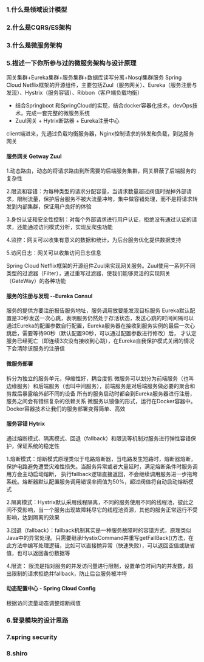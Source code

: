 ### 1.什么是领域设计模型
### 2.什么是CQRS/ES架构
### 3.什么是微服务架构


### 5.描述一下你所参与过的微服务架构与设计原理
网关集群+Eureka集群+服务集群+数据库读写分离+Nosql集群服务
Spring Cloud Netflix框架的开源组件，主要包括Zuul（服务网关）、Eureka（服务注册与发现）、Hystrix（服务容错）、Ribbon（客户端负载均衡）


- 结合Springboot 和SpringCloud的实现，结合docker容器化技术，devOps技术，完成一套完整的微服务系统
- Zuul网关 + Hytrix断路器 + Eureka注册中心

client端进来，先通过负载均衡服务器，Nginx控制请求的转发和负载，到达服务网关

#### 服务网关 Getway Zuul
1.动态路由，动态的将请求路由到所需要的后端服务集群，网关屏蔽了后端服务的复杂性

2.限流和容错：为每种类型的请求分配容量，当请求数量超过阀值时抛掉外部请求，限制流量，保护后台服务不被大流量冲垮，集中做容错处理，而不是将请求转发到内部集群，保证用户良好的体验

3.身份认证和安全性控制：对每个外部请求进行用户认证，拒绝没有通过认证的请求，还能通过访问模式分析，实现反爬虫功能

4.监控：网关可以收集有意义的数据和统计，为后台服务优化提供数据支持

5.访问日志：网关可以收集访问日志信息

Spring Cloud Netflix框架的开源组件Zuul来实现网关服务。Zuul使用一系列不同类型的过滤器（Filter），通过重写过滤器，使我们能够灵活的实现网关（GateWay）的各种功能

#### 服务的注册与发现 --Eureka Consul
服务的提供方要注册报告服务地址，服务调用放要能发现目标服务
Eureka默认配置是30秒发送一次心跳，表明服务仍然处于存活状态，发送心跳的时间间隔可以通过Eureka的配置参数自行配置，Eureka服务器在接收到服务实例的最后一次心跳后，需要等待90秒（默认配置90秒，可以通过配置参数进行修改）后，
才认定服务已经死亡（即连续3次没有接收到心跳），在Eureka自我保护模式关闭的情况下会清除该服务的注册信

#### 微服务部署
拆分为独立的服务单元，伸缩性好，耦合度低
微服务可以划分为前端服务（也叫边缘服务）和后端服务（也叫中间服务），前端服务是对后端服务做必要的聚合和剪裁后暴露给外部不同的设备
所有的服务启动时都会到Eureka服务器进行注册，服务之间会有错综复杂的依赖关系
微服务以镜像的形式，运行在Docker容器中。Docker容器技术让我们的服务部署变得简单、高效

#### 服务容错 Hytrix
通过熔断模式、隔离模式、回退（fallback）和限流等机制对服务进行弹性容错保护，保证系统的稳定性

1.熔断模式：熔断模式原理类似于电路熔断器，当电路发生短路时，熔断器熔断，保护电路避免遭受灾难性损失。当服务异常或者大量延时，满足熔断条件时服务调用方会主动启动熔断，
执行fallback逻辑直接返回，不会继续调用服务进一步拖垮系统。熔断器默认配置服务调用错误率阀值为50%，超过阀值将自动启动熔断模式

2.隔离模式：Hystrix默认采用线程隔离，不同的服务使用不同的线程池，彼此之间不受影响，当一个服务出现故障耗尽它的线程池资源，其他的服务正常运行不受影响，达到隔离的效果

3.回退（fallback）：fallback机制其实是一种服务故障时的容错方式，原理类似Java中的异常处理。只需要继承HystixCommand并重写getFallBack()方法，在此方法中编写处理逻辑，比如可以直接抛异常（快速失败），可以返回空值或缺省值，也可以返回备份数据等

4.限流： 限流是指对服务的并发访问量进行限制，设置单位时间内的并发数，超出限制的请求拒绝并fallback，防止后台服务被冲垮

#### 动态配置中心  - Spring Cloud Config
根据访问流量动态调整熔断阀值

### 6.登录模块的设计思路

### 7.spring security 
### 8.shiro